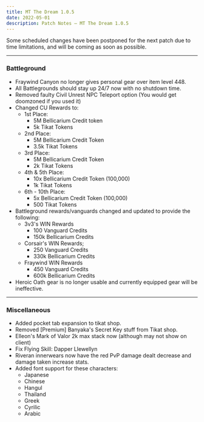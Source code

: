 ```yaml
---
title: MT The Dream 1.0.5
date: 2022-05-01
description: Patch Notes – MT The Dream 1.0.5   
---
```

Some scheduled changes have been postponed for the next patch due to time limitations, and will be coming as soon as possible.
<hr/>

### Battleground
- Fraywind Canyon no longer gives personal gear over item level 448.
- All Battlegrounds should stay up 24/7 now with no shutdown time.
- Removed faulty Civil Unrest NPC Teleport option (You would get doomzoned if you used it)
- Changed CU Rewards to:
  - 1st Place:
    - 5M Bellicarium Credit token
    - 5k Tikat Tokens
  - 2nd Place:
    - 5M Bellicarium Credit Token
    - 3.5k Tikat Tokens
  - 3rd Place:
    - 5M Bellicarium Credit Token
    - 2k Tikat Tokens
  - 4th & 5th Place:
    - 10x Bellicarium Credit Token (100,000)
    - 1k Tikat Tokens   
  - 6th - 10th Place:
    - 5x Bellicarium Credit Token (100,000)
    - 500 Tikat Tokens   
- Battleground rewards/vanguards changed and updated to provide the following:
  - 3v3's WIN Rewards
    - 100 Vanguard Credits
    - 150k Bellicarium Credits 
  - Corsair's WIN Rewards;
    - 250 Vanguard Credits
    - 330k Bellicarium Credits    
  - Fraywind WIN Rewards
    - 450 Vanguard Credits
    - 600k Bellicarium Credits   
- Heroic Oath gear is no longer usable and currently equipped gear will be ineffective.         
        
<hr/>

### Miscellaneous
- Added pocket tab expansion to tikat shop.
- Removed [Premium] Banyaka's Secret Key stuff from Tikat shop.
- Elleon's Mark of Valor 2k max stack now (although may not show on client)
- Fix Flying Skill: Dapper Llewellyn
- Riveran innerwears now have the red PvP damage dealt decrease and damage taken increase stats.
- Added font support for these characters:
  - Japanese
  - Chinese
  - Hangul
  - Thailand
  - Greek
  - Cyrilic
  - Arabic